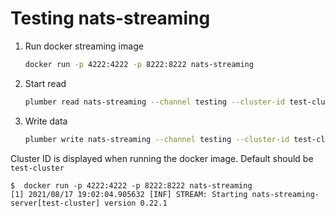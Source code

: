 # Testing nats-streaming

1. Run docker streaming image
   ```bash
   docker run -p 4222:4222 -p 8222:8222 nats-streaming 
   ```
   
2. Start read
   ```bash
   plumber read nats-streaming --channel testing --cluster-id test-cluster --client-id plumber
   ```

3. Write data
   ```bash
   plumber write nats-streaming --channel testing --cluster-id test-cluster --client-id plumber-writer --input-data hello
   ```
   
Cluster ID is displayed when running the docker image. Default should be `test-cluster`


```
$  docker run -p 4222:4222 -p 8222:8222 nats-streaming
[1] 2021/08/17 19:02:04.905632 [INF] STREAM: Starting nats-streaming-server[test-cluster] version 0.22.1
```